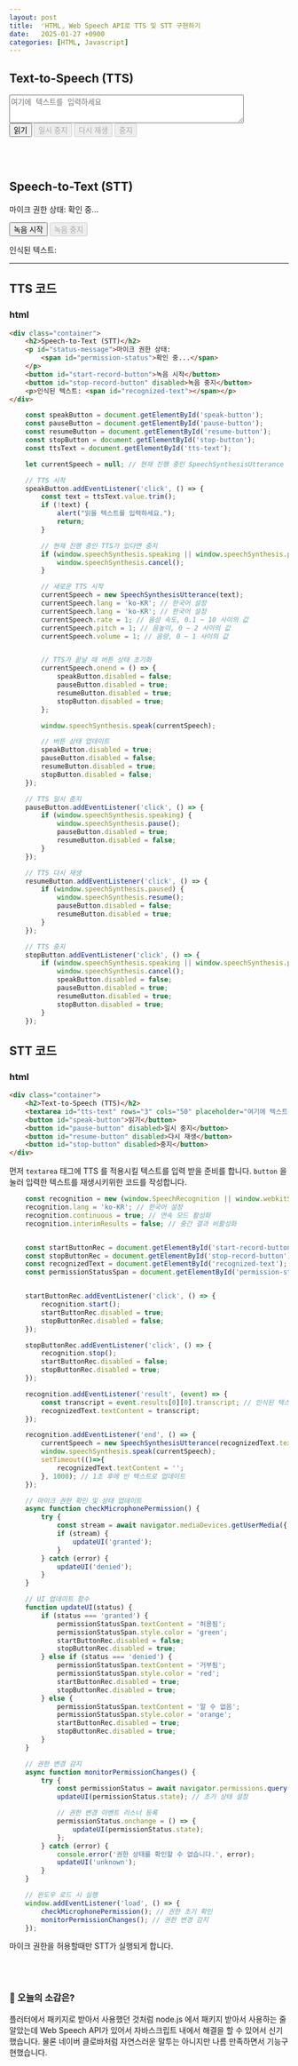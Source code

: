 ```yaml
---
layout: post
title:  ⌜HTML⌟ Web Speech API로 TTS 및 STT 구현하기
date:   2025-01-27 +0900
categories: [HTML, Javascript]
---
```


<!-- TTS 섹션 -->
<div class="container">
    <h2>Text-to-Speech (TTS)</h2>
    <textarea id="tts-text" rows="3" cols="50" placeholder="여기에 텍스트를 입력하세요"></textarea><br>
    <button id="speak-button">읽기</button>
    <button id="pause-button" disabled>일시 중지</button>
    <button id="resume-button" disabled>다시 재생</button>
    <button id="stop-button" disabled>중지</button>
</div>

<br><br>

<!-- STT 섹션 -->
<div class="container">
    <h2>Speech-to-Text (STT)</h2>
    <p id="status-message">마이크 권한 상태:
        <span id="permission-status">확인 중...</span>
    </p>
    <button id="start-record-button">녹음 시작</button>
    <button id="stop-record-button" disabled>녹음 중지</button>
    <p>인식된 텍스트: <span id="recognized-text"></span></p>
</div>

<script>
    const speakButton = document.getElementById('speak-button');
    const pauseButton = document.getElementById('pause-button');
    const resumeButton = document.getElementById('resume-button');
    const stopButton = document.getElementById('stop-button');
    const ttsText = document.getElementById('tts-text');

    let currentSpeech = null; // 현재 진행 중인 SpeechSynthesisUtterance 객체

    // TTS 시작
    speakButton.addEventListener('click', () => {
        const text = ttsText.value.trim();
        if (!text) {
            alert("읽을 텍스트를 입력하세요.");
            return;
        }

        // 현재 진행 중인 TTS가 있다면 중지
        if (window.speechSynthesis.speaking || window.speechSynthesis.paused) {
            window.speechSynthesis.cancel();
        }

        // 새로운 TTS 시작
        currentSpeech = new SpeechSynthesisUtterance(text);
        currentSpeech.lang = 'ko-KR'; // 한국어 설정
        currentSpeech.rate = 1; // 음성 속도, 0.1 ~ 10 사이의 값
        currentSpeech.pitch = 1; // 음높이, 0 ~ 2 사이의 값
        currentSpeech.volume = 1; // 음량, 0 ~ 1 사이의 값

        // TTS가 끝날 때 버튼 상태 초기화
        currentSpeech.onend = () => {
            speakButton.disabled = false;
            pauseButton.disabled = true;
            resumeButton.disabled = true;
            stopButton.disabled = true;
        };

        window.speechSynthesis.speak(currentSpeech);

        // 버튼 상태 업데이트
        speakButton.disabled = true;
        pauseButton.disabled = false;
        resumeButton.disabled = true;
        stopButton.disabled = false;
    });

    // TTS 일시 중지
    pauseButton.addEventListener('click', () => {
        if (window.speechSynthesis.speaking) {
            window.speechSynthesis.pause();
            pauseButton.disabled = true;
            resumeButton.disabled = false;
        }
    });

    // TTS 다시 재생
    resumeButton.addEventListener('click', () => {
        if (window.speechSynthesis.paused) {
            window.speechSynthesis.resume();
            pauseButton.disabled = false;
            resumeButton.disabled = true;
        }
    });

    // TTS 중지
    stopButton.addEventListener('click', () => {
        if (window.speechSynthesis.speaking || window.speechSynthesis.paused) {
            window.speechSynthesis.cancel();
            speakButton.disabled = false;
            pauseButton.disabled = true;
            resumeButton.disabled = true;
            stopButton.disabled = true;
        }
    });


    // STT (Speech-to-Text)
    const recognition = new (window.SpeechRecognition || window.webkitSpeechRecognition)();
    recognition.lang = 'ko-KR'; // 한국어 설정
    recognition.continuous = true; // 연속 모드 활성화
    recognition.interimResults = false; // 중간 결과 비활성화


    const startButtonRec = document.getElementById('start-record-button');
    const stopButtonRec = document.getElementById('stop-record-button');
    const recognizedText = document.getElementById('recognized-text');
    const permissionStatusSpan = document.getElementById('permission-status');


    startButtonRec.addEventListener('click', () => {
        recognition.start();
        startButtonRec.disabled = true;
        stopButtonRec.disabled = false;
    });

    stopButtonRec.addEventListener('click', () => {
        recognition.stop();
        startButtonRec.disabled = false;
        stopButtonRec.disabled = true;
    });

    recognition.addEventListener('result', (event) => {
        const transcript = event.results[0][0].transcript; // 인식된 텍스트
        recognizedText.textContent = transcript;
    });

    recognition.addEventListener('end', () => {
        currentSpeech = new SpeechSynthesisUtterance(recognizedText.textContent);
        window.speechSynthesis.speak(currentSpeech);
        setTimeout(()=>{
            recognizedText.textContent = '';
        }, 1000); // 1초 후에 빈 텍스트로 업데이트
    });

    // 마이크 권한 확인 및 상태 업데이트
    async function checkMicrophonePermission() {
        try {
            const stream = await navigator.mediaDevices.getUserMedia({ audio: true });
            if (stream) {
                updateUI('granted');
            }
        } catch (error) {
            updateUI('denied');
        }
    }

    // UI 업데이트 함수
    function updateUI(status) {
        if (status === 'granted') {
            permissionStatusSpan.textContent = '허용됨';
            permissionStatusSpan.style.color = 'green';
            startButtonRec.disabled = false;
            stopButtonRec.disabled = true;
        } else if (status === 'denied') {
            permissionStatusSpan.textContent = '거부됨';
            permissionStatusSpan.style.color = 'red';
            startButtonRec.disabled = true;
            stopButtonRec.disabled = true;
        } else {
            permissionStatusSpan.textContent = '알 수 없음';
            permissionStatusSpan.style.color = 'orange';
            startButtonRec.disabled = true;
            stopButtonRec.disabled = true;
        }
    }

    // 권한 변경 감지
    async function monitorPermissionChanges() {
        try {
            const permissionStatus = await navigator.permissions.query({ name: 'microphone' });
            updateUI(permissionStatus.state); // 초기 상태 설정

            // 권한 변경 이벤트 리스너 등록
            permissionStatus.onchange = () => {
                updateUI(permissionStatus.state);
            };
        } catch (error) {
            console.error('권한 상태를 확인할 수 없습니다.', error);
            updateUI('unknown');
        }
    }

    // 윈도우 로드 시 실행
    window.addEventListener('load', () => {
        checkMicrophonePermission(); // 권한 초기 확인
        monitorPermissionChanges(); // 권한 변경 감지
    });
</script>

<hr>

## TTS 코드

### html
```html
<div class="container">
    <h2>Speech-to-Text (STT)</h2>
    <p id="status-message">마이크 권한 상태:
        <span id="permission-status">확인 중...</span>
    </p>
    <button id="start-record-button">녹음 시작</button>
    <button id="stop-record-button" disabled>녹음 중지</button>
    <p>인식된 텍스트: <span id="recognized-text"></span></p>
</div>

```


```javascript
    const speakButton = document.getElementById('speak-button');
    const pauseButton = document.getElementById('pause-button');
    const resumeButton = document.getElementById('resume-button');
    const stopButton = document.getElementById('stop-button');
    const ttsText = document.getElementById('tts-text');

    let currentSpeech = null; // 현재 진행 중인 SpeechSynthesisUtterance 객체

    // TTS 시작
    speakButton.addEventListener('click', () => {
        const text = ttsText.value.trim();
        if (!text) {
            alert("읽을 텍스트를 입력하세요.");
            return;
        }

        // 현재 진행 중인 TTS가 있다면 중지
        if (window.speechSynthesis.speaking || window.speechSynthesis.paused) {
            window.speechSynthesis.cancel();
        }

        // 새로운 TTS 시작
        currentSpeech = new SpeechSynthesisUtterance(text);
        currentSpeech.lang = 'ko-KR'; // 한국어 설정
        currentSpeech.lang = 'ko-KR'; // 한국어 설정
        currentSpeech.rate = 1; // 음성 속도, 0.1 ~ 10 사이의 값
        currentSpeech.pitch = 1; // 음높이, 0 ~ 2 사이의 값
        currentSpeech.volume = 1; // 음량, 0 ~ 1 사이의 값


        // TTS가 끝날 때 버튼 상태 초기화
        currentSpeech.onend = () => {
            speakButton.disabled = false;
            pauseButton.disabled = true;
            resumeButton.disabled = true;
            stopButton.disabled = true;
        };

        window.speechSynthesis.speak(currentSpeech);

        // 버튼 상태 업데이트
        speakButton.disabled = true;
        pauseButton.disabled = false;
        resumeButton.disabled = true;
        stopButton.disabled = false;
    });

    // TTS 일시 중지
    pauseButton.addEventListener('click', () => {
        if (window.speechSynthesis.speaking) {
            window.speechSynthesis.pause();
            pauseButton.disabled = true;
            resumeButton.disabled = false;
        }
    });

    // TTS 다시 재생
    resumeButton.addEventListener('click', () => {
        if (window.speechSynthesis.paused) {
            window.speechSynthesis.resume();
            pauseButton.disabled = false;
            resumeButton.disabled = true;
        }
    });

    // TTS 중지
    stopButton.addEventListener('click', () => {
        if (window.speechSynthesis.speaking || window.speechSynthesis.paused) {
            window.speechSynthesis.cancel();
            speakButton.disabled = false;
            pauseButton.disabled = true;
            resumeButton.disabled = true;
            stopButton.disabled = true;
        }
    });
```


## STT 코드

### html
```html
<div class="container">
    <h2>Text-to-Speech (TTS)</h2>
    <textarea id="tts-text" rows="3" cols="50" placeholder="여기에 텍스트를 입력하세요"></textarea><br>
    <button id="speak-button">읽기</button>
    <button id="pause-button" disabled>일시 중지</button>
    <button id="resume-button" disabled>다시 재생</button>
    <button id="stop-button" disabled>중지</button>
</div>
```

먼저 <code>textarea</code> 태그에 TTS 를 적용시킬 텍스트를 입력 받을 준비를 합니다.
<code>button</code> 을 눌러 입력한 텍스트를 재생시키위한 코드를 작성합니다.


```javascript
    const recognition = new (window.SpeechRecognition || window.webkitSpeechRecognition)();
    recognition.lang = 'ko-KR'; // 한국어 설정
    recognition.continuous = true; // 연속 모드 활성화
    recognition.interimResults = false; // 중간 결과 비활성화


    const startButtonRec = document.getElementById('start-record-button');
    const stopButtonRec = document.getElementById('stop-record-button');
    const recognizedText = document.getElementById('recognized-text');
    const permissionStatusSpan = document.getElementById('permission-status');


    startButtonRec.addEventListener('click', () => {
        recognition.start();
        startButtonRec.disabled = true;
        stopButtonRec.disabled = false;
    });

    stopButtonRec.addEventListener('click', () => {
        recognition.stop();
        startButtonRec.disabled = false;
        stopButtonRec.disabled = true;
    });

    recognition.addEventListener('result', (event) => {
        const transcript = event.results[0][0].transcript; // 인식된 텍스트
        recognizedText.textContent = transcript;
    });

    recognition.addEventListener('end', () => {
        currentSpeech = new SpeechSynthesisUtterance(recognizedText.textContent);
        window.speechSynthesis.speak(currentSpeech);
        setTimeout(()=>{
            recognizedText.textContent = '';
        }, 1000); // 1초 후에 빈 텍스트로 업데이트
    });

    // 마이크 권한 확인 및 상태 업데이트
    async function checkMicrophonePermission() {
        try {
            const stream = await navigator.mediaDevices.getUserMedia({ audio: true });
            if (stream) {
                updateUI('granted');
            }
        } catch (error) {
            updateUI('denied');
        }
    }

    // UI 업데이트 함수
    function updateUI(status) {
        if (status === 'granted') {
            permissionStatusSpan.textContent = '허용됨';
            permissionStatusSpan.style.color = 'green';
            startButtonRec.disabled = false;
            stopButtonRec.disabled = true;
        } else if (status === 'denied') {
            permissionStatusSpan.textContent = '거부됨';
            permissionStatusSpan.style.color = 'red';
            startButtonRec.disabled = true;
            stopButtonRec.disabled = true;
        } else {
            permissionStatusSpan.textContent = '알 수 없음';
            permissionStatusSpan.style.color = 'orange';
            startButtonRec.disabled = true;
            stopButtonRec.disabled = true;
        }
    }

    // 권한 변경 감지
    async function monitorPermissionChanges() {
        try {
            const permissionStatus = await navigator.permissions.query({ name: 'microphone' });
            updateUI(permissionStatus.state); // 초기 상태 설정

            // 권한 변경 이벤트 리스너 등록
            permissionStatus.onchange = () => {
                updateUI(permissionStatus.state);
            };
        } catch (error) {
            console.error('권한 상태를 확인할 수 없습니다.', error);
            updateUI('unknown');
        }
    }

    // 윈도우 로드 시 실행
    window.addEventListener('load', () => {
        checkMicrophonePermission(); // 권한 초기 확인
        monitorPermissionChanges(); // 권한 변경 감지
    });
```

마이크 권한을 허용할때만 STT가 실행되게 합니다.

<br><br>

### 🧐 오늘의 소감은?
플러터에서 패키지로 받아서 사용했던 것처럼 node.js 에서 패키지 받아서 사용하는 줄 알았는데 Web Speech API가 있어서 자바스크립트 내에서 해결을 할 수 있어서 신기했습니다.
물론 네이버 클로바처럼 자연스러운 말투는 아니지만 나름 만족하면서 기능구현했습니다.


<br>